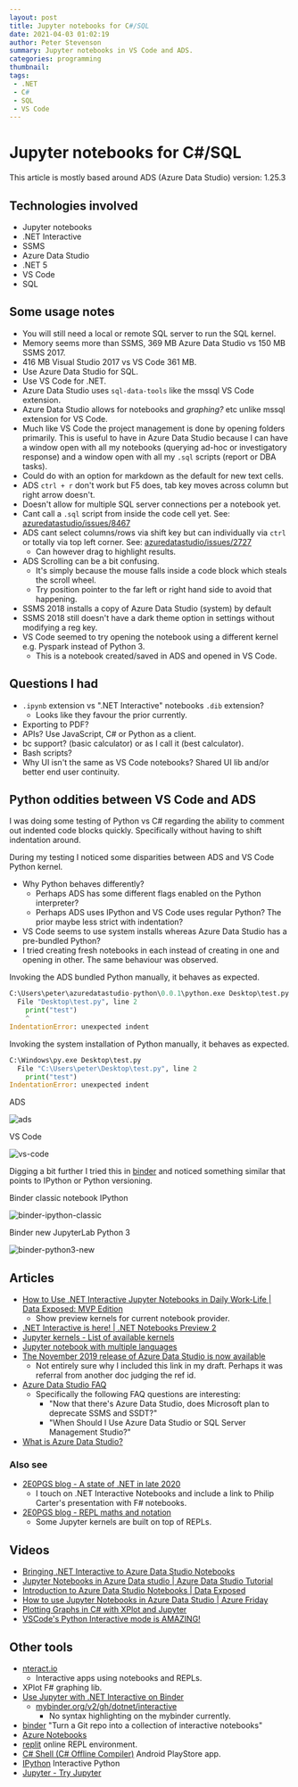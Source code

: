 ```yaml
---
layout: post
title: Jupyter notebooks for C#/SQL
date: 2021-04-03 01:02:19
author: Peter Stevenson
summary: Jupyter notebooks in VS Code and ADS.
categories: programming
thumbnail:
tags:
 - .NET
 - C#
 - SQL
 - VS Code
---
```


# Jupyter notebooks for C#/SQL

This article is mostly based around ADS (Azure Data Studio) version: 1.25.3

## Technologies involved

* Jupyter notebooks
* .NET Interactive
* SSMS
* Azure Data Studio
* .NET 5
* VS Code
* SQL

## Some usage notes

* You will still need a local or remote SQL server to run the SQL kernel.
* Memory seems more than SSMS, 369 MB Azure Data Studio vs 150 MB SSMS 2017.
* 416 MB Visual Studio 2017 vs VS Code 361 MB.
* Use Azure Data Studio for SQL.
* Use VS Code for .NET.
* Azure Data Studio uses `sql-data-tools` like the mssql VS Code extension.
* Azure Data Studio allows for notebooks and _graphing?_ etc unlike mssql extension for VS Code.
* Much like VS Code the project management is done by opening folders primarily. This is useful to have in Azure Data Studio because I can have a window open with all my notebooks (querying ad-hoc or investigatory response) and a window open with all my `.sql` scripts (report or DBA tasks).
* Could do with an option for markdown as the default for new text cells.
* ADS `ctrl + r` don't work but F5 does, tab key moves across column but right arrow doesn't.
* Doesn't allow for multiple SQL server connections per a notebook yet.
* Cant call a `.sql` script from inside the code cell yet. See: [azuredatastudio/issues/8467](https://github.com/microsoft/azuredatastudio/issues/8467)
* ADS cant select columns/rows via shift key but can individually via `ctrl` or totally via top left corner. See: [azuredatastudio/issues/2727](https://github.com/microsoft/azuredatastudio/issues/2727)
	* Can however drag to highlight results.
* ADS Scrolling can be a bit confusing.
	* It's simply because the mouse falls inside a code block which steals the scroll wheel.
	* Try position pointer to the far left or right hand side to avoid that happening.
* SSMS 2018 installs a copy of Azure Data Studio (system) by default
* SSMS 2018 still doesn't have a dark theme option in settings without modifying a reg key.
* VS Code seemed to try opening the notebook using a different kernel e.g. Pyspark instead of Python 3.
	* This is a notebook created/saved in ADS and opened in VS Code.

## Questions I had

* `.ipynb` extension vs ".NET Interactive" notebooks `.dib` extension?
	* Looks like they favour the prior currently.
* Exporting to PDF?
* APIs? Use JavaScript, C# or Python as a client.
* bc support? (basic calculator) or as I call it (best calculator).
* Bash scripts?
* Why UI isn't the same as VS Code notebooks? Shared UI lib and/or better end user continuity.

## Python oddities between VS Code and ADS

I was doing some testing of Python vs C# regarding the ability to comment out indented code blocks quickly. Specifically without having to shift indentation around. 

During my testing I noticed some disparities between ADS and VS Code Python kernel.

* Why Python behaves differently?
	* Perhaps ADS has some different flags enabled on the Python interpreter?
	* Perhaps ADS uses IPython and VS Code uses regular Python? The prior maybe less strict with indentation?
* VS Code seems to use system installs whereas Azure Data Studio has a pre-bundled Python?
* I tried creating fresh notebooks in each instead of creating in one and opening in other. The same behaviour was observed.

Invoking the ADS bundled Python manually, it behaves as expected.

```python
C:\Users\peter\azuredatastudio-python\0.0.1\python.exe Desktop\test.py
  File "Desktop\test.py", line 2
    print("test")
    ^
IndentationError: unexpected indent
```

Invoking the system installation of Python manually, it behaves as expected.

```python
C:\Windows\py.exe Desktop\test.py
  File "C:\Users\peter\Desktop\test.py", line 2
    print("test")
IndentationError: unexpected indent
```

ADS

![ads](/blog/assets/2021-04-03/ads.png)

VS Code

![vs-code](blog/assets/2021-04-03/vs-code.png)

Digging a bit further I tried this in [binder](#other-tools) and noticed something similar that points to IPython or Python versioning.

Binder classic notebook IPython

![binder-ipython-classic](/blog/assets/2021-04-03/binder-ipython-classic.png)

Binder new JupyterLab Python 3

![binder-python3-new](/blog/assets/2021-04-03/binder-python3-new.png)

## Articles

* [How to Use .NET Interactive Jupyter Notebooks in Daily Work-Life \| Data Exposed: MVP Edition](https://www.youtube.com/watch?v=W-F0gO7dVOE)
	* Show preview kernels for current notebook provider.
* [.NET Interactive is here! \| .NET Notebooks Preview 2](https://devblogs.microsoft.com/dotnet/net-interactive-is-here-net-notebooks-preview-2/)
* [Jupyter kernels - List of available kernels](https://github.com/jupyter/jupyter/wiki/Jupyter-kernels)
* [Jupyter notebook with multiple languages](https://z-uo.medium.com/jupyter-with-multiple-languages-1ae58e98dc8e)
* [The November 2019 release of Azure Data Studio is now available](https://cloudblogs.microsoft.com/sqlserver/2019/11/05/the-november-2019-release-of-azure-data-studio-is-now-available/?ocid=AID754288&wt.mc_id=azfr-c9-scottha&wt.mc_id=CFID0530)
	* Not entirely sure why I included this link in my draft. Perhaps it was referral from another doc judging the ref id.
* [Azure Data Studio FAQ](https://docs.microsoft.com/en-us/sql/azure-data-studio/faq?view=sql-server-ver15)
	* Specifically the following FAQ questions are interesting: 
		* "Now that there's Azure Data Studio, does Microsoft plan to deprecate SSMS and SSDT?" 
		* "When Should I Use Azure Data Studio or SQL Server Management Studio?"
* [What is Azure Data Studio?](https://docs.microsoft.com/en-us/sql/azure-data-studio/what-is-azure-data-studio?view=sql-server-ver15)

### Also see

* [2E0PGS blog - A state of .NET in late 2020](https://2e0pgs.github.io/blog/programming/2021/01/10/a-state-of-dotnet-in-late-2020/#interactive)
	* I touch on .NET Interactive Notebooks and include a link to Philip Carter's presentation with F# notebooks.
* [2E0PGS blog - REPL maths and notation](https://2e0pgs.github.io/blog/programming/2020/09/27/repl-maths-and-notation/)
	* Some Jupyter kernels are built on top of REPLs.

## Videos

* [Bringing .NET Interactive to Azure Data Studio Notebooks](https://www.youtube.com/watch?v=938jBJ-tK3c)
* [Jupyter Notebooks in Azure Data studio \| Azure Data Studio Tutorial](https://www.youtube.com/watch?v=I5Qz9jLnAqk)
* [Introduction to Azure Data Studio Notebooks \| Data Exposed](https://www.youtube.com/watch?v=Nt4kIHQ0IOc)
* [How to use Jupyter Notebooks in Azure Data Studio \| Azure Friday](https://youtu.be/pHuRj9ty9cI)
* [Plotting Graphs in C# with XPlot and Jupyter](https://www.youtube.com/watch?v=dUPpm-2KINE)
* [VSCode's Python Interactive mode is AMAZING!](https://www.youtube.com/watch?v=lwN4-W1WR84)

## Other tools

* [nteract.io](https://nteract.io/)
	* Interactive apps using notebooks and REPLs.
* XPlot F# graphing lib.
* [Use Jupyter with .NET Interactive on Binder](https://github.com/dotnet/interactive/blob/main/docs/NotebooksOnBinder.md)
	* [mybinder.org/v2/gh/dotnet/interactive](https://mybinder.org/v2/gh/dotnet/interactive/main?urlpath=lab)
		* No syntax highlighting on the mybinder currently.
* [binder](https://mybinder.org/) "Turn a Git repo into a collection of interactive notebooks"
* [Azure Notebooks](https://notebooks.azure.com/)
* [replit](https://repl.it/repls) online REPL environment.
* [C# Shell (C# Offline Compiler)](https://play.google.com/store/apps/details?id=com.radinc.csharpshell) Android PlayStore app.
* [IPython](https://ipython.org/) Interactive Python
* [Jupyter - Try Jupyter](https://jupyter.org/try)

